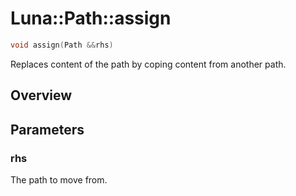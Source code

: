 # Luna::Path::assign

```c++
void assign(Path &&rhs)
```

Replaces content of the path by coping content from another path. 

## Overview


## Parameters
### rhs
The path to move from. 

